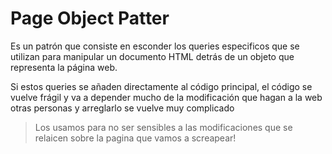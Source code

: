 # Page Object Patter

Es un patrón que consiste en esconder los queries especificos que se utilizan para manipular un documento HTML detrás de un objeto que representa la página web.

Si estos queries se añaden directamente al código principal, el código se vuelve frágil y va a depender mucho de la modificación que hagan a la web otras personas y arreglarlo se vuelve muy complicado

> Los usamos para no ser sensibles a las modificaciones que se relaicen sobre la pagina que vamos a screapear!